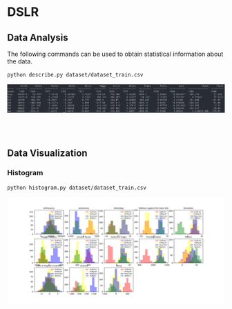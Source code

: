 # DSLR


## Data Analysis
The following commands can be used to obtain statistical information about the data.

```bash
python describe.py dataset/dataset_train.csv
```

<img src='images/data.png' width='700'>

<br></br>

## Data Visualization
### Histogram

```bash
python histogram.py dataset/dataset_train.csv
```

<img src='images/histogram.png' width='700'>
